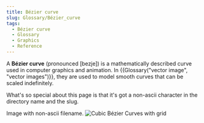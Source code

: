 ```yaml
---
title: Bézier curve
slug: Glossary/Bézier_curve
tags:
  - Bézier curve
  - Glossary
  - Graphics
  - Reference
---
```

A **Bézier curve** (pronounced \[bezje]) is a mathematically described curve used in computer graphics and animation. In {{Glossary("vector image", "vector images")}}, they are used to model smooth curves that can be scaled indefinitely.

What's so special about this page is that it's got a non-ascii character in the directory name and the slug.

Image with non-ascii filename.
![Cubic Bézier Curves with grid](cubic_bézier_curves_with_grid.png)
